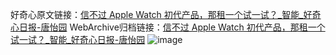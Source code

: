 好奇心原文链接：[信不过 Apple Watch 初代产品，那租一个试一试？_智能_好奇心日报-唐怡园](https://www.qdaily.com/articles/8559.html)
WebArchive归档链接：[信不过 Apple Watch 初代产品，那租一个试一试？_智能_好奇心日报-唐怡园](http://web.archive.org/web/20190623153110/https://www.qdaily.com/articles/8559.html)
![image](http://ww3.sinaimg.cn/large/007d5XDpgy1g3vdg2msinj30u02iq4ld)